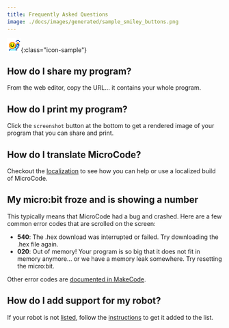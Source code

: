 ```yaml
---
title: Frequently Asked Questions
image: ./docs/images/generated/sample_smiley_buttons.png
---
```


![emoji hello](./images/generated/icon_M19hello.png){:class="icon-sample"}

## How do I share my program?

From the web editor, copy the URL... it contains your whole program.

## How do I print my program?

Click the `screenshot` button at the bottom to get a rendered image of your program that you can share and print.

## How do I translate MicroCode?

Checkout the [localization](./localization) to see how you can help or use a localized build of MicroCode.

## My micro:bit froze and is showing a number

This typically means that MicroCode had a bug and crashed. Here are a few common error codes that are scrolled on the screen:

-   **540**: The .hex download was interrupted or failed. Try downloading the .hex file again.
-   **020**: Out of memory! Your program is so big that it does not fit in memory anymore... or we have a memory leak somewhere. Try resetting the micro:bit.

Other error codes are [documented in MakeCode](https://makecode.microbit.org/device/error-codes).

## How do I add support for my robot?

If your robot is not [listed](./robots-supported), follow the [instructions](./robots-supported#new-robot) to get it added to the list.
